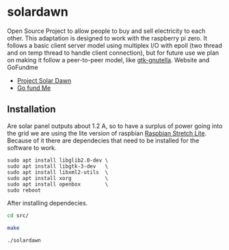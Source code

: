 # solardawn

Open Source Project to allow people to buy and sell electricity to each other. This adaptation is designed to work with the raspberry pi zero. It follows a basic client server model using multiplex I/O with epoll (two thread and on temp thread to handle client connection), but for future use we plan on making it follow a peer-to-peer model, like [gtk-gnutella](https://github.com/gtk-gnutella/gtk-gnutella).
Website and GoFundme

* [Project Solar Dawn](https://project-solardawn.com)
* [Go fund Me](https://www.gofundme.com/project-solardawn)

## Installation
Are solar panel outputs about 1.2 A, so to have a surplus of power going into the grid we are using the lite version of raspbian [Raspbian Stretch Lite](https://www.raspberrypi.org/downloads/raspbian/). Because of it there are dependecies that need to be installed for the software to work.

```
sudo apt install libglib2.0-dev \
sudo apt install libgtk-3-dev   \
sudo apt install libxml2-utils  \
sudo apt install xorg           \
sudo apt install openbox        \
sudo reboot
```

After installing dependecies.
```bash
cd src/
```
```bash
make
```
```bash
./solardawn
```
